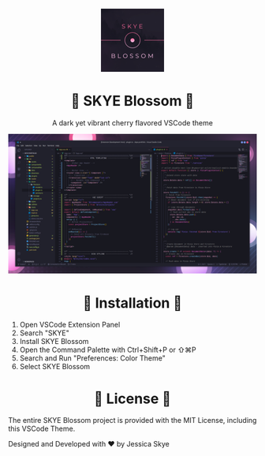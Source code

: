 <p align="center" width="128px">
  <img src="./assets/icon.png" />
</p>

<h1 align="center">🌸 SKYE Blossom 🌸</h1>
<p align="center">A dark yet vibrant cherry flavored VSCode theme</p>
<img src="./assets/preview.png" />

<h1 align="center">🚀 Installation 🚀</h1>

1. Open VSCode Extension Panel
2. Search "SKYE"
3. Install SKYE Blossom
4. Open the Command Palette with Ctrl+Shift+P or ⇧⌘P
5. Search and Run "Preferences: Color Theme"
6. Select SKYE Blossom

<h1 align="center">📃 License 📃</h1>
The entire SKYE Blossom project is provided with the MIT License, including this VSCode Theme.

Designed and Developed with :heart: by Jessica Skye
